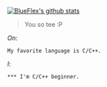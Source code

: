 [![BlueFlex's github stats](https://github-readme-stats.vercel.app/api?username=BlueFlex&show_icons=true&theme=blueberry&hide_border=true&include_all_commits=true)](https://github.com/anuraghazra/github-readme-stats)

> You so tee :P


*On*:
```
My favorite language is C/C++.
```

*I*:
```
*** I'm C/C++ beginner.
```